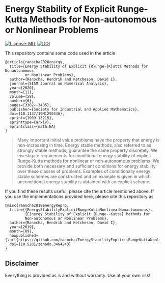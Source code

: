 # Energy Stability of Explicit Runge-Kutta Methods for Non-autonomous or Nonlinear Problems

[![License: MIT](https://img.shields.io/badge/License-MIT-success.svg)](https://opensource.org/licenses/MIT)
[![DOI](https://zenodo.org/badge/DOI/10.5281/zenodo.3464243.svg)](https://doi.org/10.5281/zenodo.3464243)

This repository contains some code used in the article
```
@article{ranocha2020energy,
  title={Energy Stability of Explicit {R}unge-{K}utta Methods for Nonautonomous
         or Nonlinear Problems},
  author={Ranocha, Hendrik and Ketcheson, David I},
  journal={SIAM Journal on Numerical Analysis},
  year={2020},
  month={11},
  volume={58},
  number={6},
  pages={3382--3405},
  publisher={Society for Industrial and Applied Mathematics},
  doi={10.1137/19M1290346},
  eprint={1909.13215},
  eprinttype={arxiv},
  eprintclass={math.NA}
}
```

> Many important initial value problems have the property that energy is non-increasing in time. Energy stable methods, also referred to as strongly stable methods, guarantee the same property discretely. We investigate requirements for conditional energy stability of explicit Runge-Kutta methods for nonlinear or non-autonomous problems. We provide both necessary and sufficient conditions for energy stability over these classes of problems. Examples of conditionally energy stable schemes are constructed and an example is given in which unconditional energy stability is obtained with an explicit scheme.

If you find these results useful, please cite the article mentioned above. If you
use the implementations provided here, please cite this repository as
```
@misc{ranocha2019energyRepro,
  title={{EnergyStabilityExplicitRungeKuttaNonlinearNonautonomous}.
         {E}nergy Stability of Explicit {Runge--Kutta} Methods for
         Non-autonomous or Nonlinear Problems},
  author={Ranocha, Hendrik and Ketcheson, David I},
  year={2019},
  month={09},
  howpublished={\url{https://github.com/ranocha/EnergyStabilityExplicitRungeKuttaNonlinearNonautonomous}},
  doi={10.5281/zenodo.3464243}
}
```


## Disclaimer

Everything is provided as is and without warranty. Use at your own risk!
